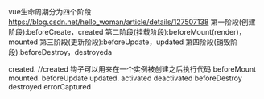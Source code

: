 vue生命周期分为四个阶段
https://blog.csdn.net/hello_woman/article/details/127507138
第一阶段(创建阶段):beforeCreate，created
第二阶段(挂载阶段):beforeMount(render)，mounted
第三阶段(更新阶段):beforeUpdate，updated
第四阶段(销毁阶段):beforeDestroy，destroyeda

created. //created 钩子可以用来在一个实例被创建之后执行代码
beforeMount
mounted.
beforeUpdate
updated.
activated
deactivated
beforeDestroy
destroyed
errorCaptured